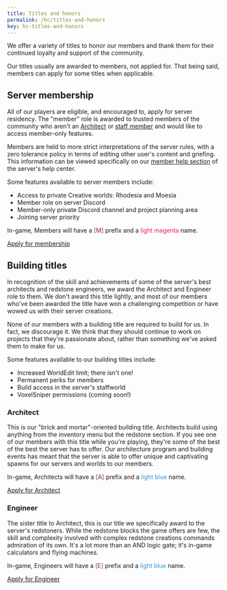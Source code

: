 ```yaml
---
title: Titles and honors
permalink: /hc/titles-and-honors
key: hc-titles-and-honors
---
```


We offer a variety of titles to honor our members and thank them for their continued loyalty and support of the community.

Our titles usually are awarded to members, not applied for. That being said, members can apply for some titles when applicable.

## Server membership
All of our players are eligible, and encouraged to, apply for server residency. The "member" role is awarded to trusted members of the community who aren't an [Architect](../#) or [staff member](../staff) and would like to access member-only features.

Members are held to more strict interpretations of the server rules, with a zero tolerance policy in terms of editing other user's content and griefing. This information can be viewed specifically on our [member help section](../#) of the server's help center.

Some features available to server members include:
* Access to private Creative worlds: Rhodesia and Moesia
* Member role on server Discord
* Member-only private Discord channel and project planning area
* Joining server priority

In-game, Members will have a <span style="color: #515a5a">[</span><span style="color: #AD1457">M</span><span style="color: #515a5a">]</span> prefix and a <span style="color: #E91E63">light magenta</span> name.

<a class="button button--outline-primary button--rounded" href="{{ site.baseurl}}/#/">Apply for membership</a>

## Building titles
In recognition of the skill and achievements of some of the server's best architects and redstone engineers, we award the Architect and Engineer role to them. We don't award this title lightly, and most of our members who've been awarded the title have won a challenging competition or have wowed us with their server creations.

None of our members with a building title are required to build for us. In fact, we discourage it. We think that they should continue to work on projects that they're passionate about, rather than something we've asked them to make for us.

Some features available to our building titles include:
* Increased WorldEdit limit; there isn't one!
* Permanent perks for members
* Build access in the server's staffworld
* VoxelSniper permissions (coming soon!)

### Architect
This is our "brick and mortar"-oriented building title. Architects build using anything from the inventory menu but the redstone section. If you see one of our members with this title while you're playing, they're some of the best of the best the server has to offer. Our architecture program and building events has meant that the server is able to offer unique and captivating spawns for our servers and worlds to our members.

In-game, Architects will have a <span style="color: #21618C">[</span><span style="color: #AD1457">A</span><span style="color: #515a5a">]</span> prefix and a <span style="color: #3498db">light blue</span> name.

<a class="button button--outline-primary button--rounded" href="{{ site.baseurl}}/#/">Apply for Architect</a>

### Engineer
The sister title to Architect, this is our title we specifically award to the server's redstoners. While the redstone blocks the game offers are few, the skill and complexity involved with complex redstone creations commands admiration of its own. It's a lot more than an AND logic gate; it's in-game calculators and flying machines.

In-game, Engineers will have a <span style="color: #21618C">[</span><span style="color: #AD1457">E</span><span style="color: #515a5a">]</span> prefix and a <span style="color: #3498db">light blue</span> name.

<a class="button button--outline-primary button--rounded" href="{{ site.baseurl}}/#/">Apply for Engineer</a>
